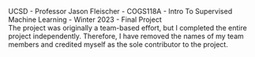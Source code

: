 UCSD - Professor Jason Fleischer - COGS118A - Intro To Supervised Machine Learning - Winter 2023 - Final Project <br>
The project was originally a team-based effort, but I completed the entire project independently. Therefore, I have removed the names of my team members and credited myself as the sole contributor to the project.
